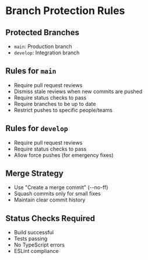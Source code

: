 # Branch Protection Rules

## Protected Branches
- `main`: Production branch
- `develop`: Integration branch

## Rules for `main`
- Require pull request reviews
- Dismiss stale reviews when new commits are pushed
- Require status checks to pass
- Require branches to be up to date
- Restrict pushes to specific people/teams

## Rules for `develop`
- Require pull request reviews
- Require status checks to pass
- Allow force pushes (for emergency fixes)

## Merge Strategy
- Use "Create a merge commit" (--no-ff)
- Squash commits only for small fixes
- Maintain clear commit history

## Status Checks Required
- Build successful
- Tests passing
- No TypeScript errors
- ESLint compliance
